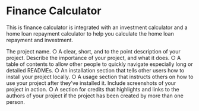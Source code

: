 # Finance Calculator

This is finance calculator is integrated with an investment calculator and a home loan repayment calculator to help you calculate the home loan repayment and investment.  


The project name.
○ A clear, short, and to the point description of your project. Describe
the importance of your project, and what it does.
○ A table of contents to allow other people to quickly navigate
especially long or detailed READMEs.
○ An installation section that tells other users how to install your project
locally.
○ A usage section that instructs others on how to use your project after
they’ve installed it. Include screenshots of your project in action.
○ A section for credits that highlights and links to the authors of your
project if the project has been created by more than one person.